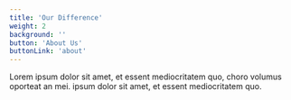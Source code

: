 ```yaml
---
title: 'Our Difference'
weight: 2
background: ''
button: 'About Us'
buttonLink: 'about'
---
```


Lorem ipsum dolor sit amet, et essent mediocritatem quo, choro volumus oporteat an mei. ipsum dolor sit amet, et essent mediocritatem quo.